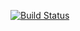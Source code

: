 [![Build Status](https://travis-ci.org/KazuCocoa/sampleCaptureForIos.svg?branch=master)](https://travis-ci.org/KazuCocoa/sampleCaptureForIos)